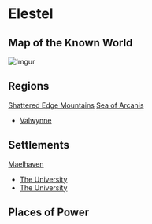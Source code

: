 <!-- TITLE: Elestel -->
<!-- SUBTITLE: The World & its Environs -->

# Elestel
## Map of the Known World

![Imgur](https://i.imgur.com/wlyfEDU.jpg)


## Regions
[Shattered Edge Mountains](regions/shattered-edge-mountains)
[Sea of Arcanis](regions/sea-of-arcanis)
* [Valwynne](regions/valwynne)

## Settlements
[Maelhaven](settlements/maelhaven)
* [The University](settlements/university)
* [The University](settlements/university)
## Places of Power


